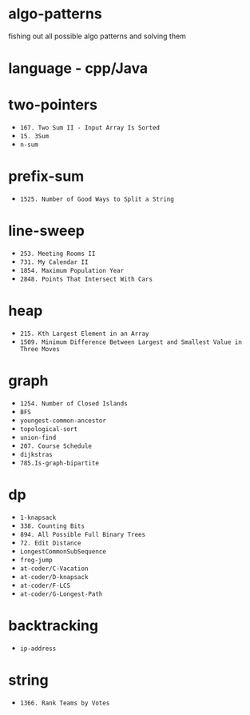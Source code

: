 # algo-patterns
fishing out all possible algo patterns and solving them

# language - cpp/Java

# two-pointers
- `167. Two Sum II - Input Array Is Sorted`
- `15. 3Sum`
- `n-sum`

# prefix-sum
- `1525. Number of Good Ways to Split a String`

# line-sweep
- `253. Meeting Rooms II `
- `731. My Calendar II`
- `1854. Maximum Population Year`
- `2848. Points That Intersect With Cars`

# heap
- `215. Kth Largest Element in an Array`
- `1509. Minimum Difference Between Largest and Smallest Value in Three Moves`

# graph
- `1254. Number of Closed Islands`
- `BFS`
- `youngest-common-ancestor`
- `topological-sort`
- `union-find`
- `207. Course Schedule`
- `dijkstras`
- `785.Is-graph-bipartite`

# dp
- `1-knapsack`
- `338. Counting Bits`
- `894. All Possible Full Binary Trees`
- `72. Edit Distance`
- `LongestCommonSubSequence`
- `frog-jump`
- `at-coder/C-Vacation`
- `at-coder/D-knapsack`
- `at-coder/F-LCS`
- `at-coder/G-Longest-Path`

# backtracking
- `ip-address`

# string
- `1366. Rank Teams by Votes`